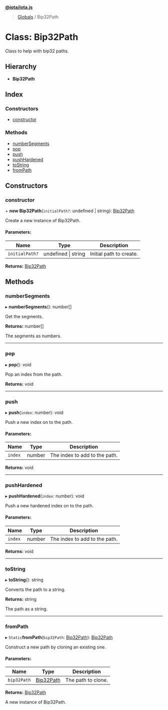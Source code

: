 **[@iota/iota.js](../README.md)**

> [Globals](../README.md) / Bip32Path

# Class: Bip32Path

Class to help with bip32 paths.

## Hierarchy

* **Bip32Path**

## Index

### Constructors

* [constructor](bip32path.md#constructor)

### Methods

* [numberSegments](bip32path.md#numbersegments)
* [pop](bip32path.md#pop)
* [push](bip32path.md#push)
* [pushHardened](bip32path.md#pushhardened)
* [toString](bip32path.md#tostring)
* [fromPath](bip32path.md#frompath)

## Constructors

### constructor

\+ **new Bip32Path**(`initialPath?`: undefined \| string): [Bip32Path](bip32path.md)

Create a new instance of Bip32Path.

#### Parameters:

Name | Type | Description |
------ | ------ | ------ |
`initialPath?` | undefined \| string | Initial path to create.  |

**Returns:** [Bip32Path](bip32path.md)

## Methods

### numberSegments

▸ **numberSegments**(): number[]

Get the segments.

**Returns:** number[]

The segments as numbers.

___

### pop

▸ **pop**(): void

Pop an index from the path.

**Returns:** void

___

### push

▸ **push**(`index`: number): void

Push a new index on to the path.

#### Parameters:

Name | Type | Description |
------ | ------ | ------ |
`index` | number | The index to add to the path.  |

**Returns:** void

___

### pushHardened

▸ **pushHardened**(`index`: number): void

Push a new hardened index on to the path.

#### Parameters:

Name | Type | Description |
------ | ------ | ------ |
`index` | number | The index to add to the path.  |

**Returns:** void

___

### toString

▸ **toString**(): string

Converts the path to a string.

**Returns:** string

The path as a string.

___

### fromPath

▸ `Static`**fromPath**(`bip32Path`: [Bip32Path](bip32path.md)): [Bip32Path](bip32path.md)

Construct a new path by cloning an existing one.

#### Parameters:

Name | Type | Description |
------ | ------ | ------ |
`bip32Path` | [Bip32Path](bip32path.md) | The path to clone. |

**Returns:** [Bip32Path](bip32path.md)

A new instance of Bip32Path.
